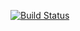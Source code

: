 [![Build Status](https://travis-ci.org/ericmdantas/go-ubus.svg?branch=master)](https://travis-ci.org/ericmdantas/go-ubus)
